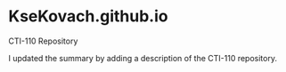 # KseKovach.github.io
CTI-110 Repository

I updated the summary by adding a description of the CTI-110 repository. 